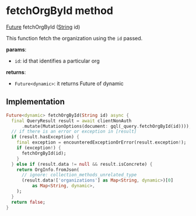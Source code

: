 


# fetchOrgById method








[Future](https://api.flutter.dev/flutter/dart-async/Future-class.html) fetchOrgById
([String](https://api.flutter.dev/flutter/dart-core/String-class.html) id)





<p>This function fetch the organization using the <code>id</code> passed.</p>
<p><strong>params</strong>:</p>
<ul>
<li><code>id</code>: id that identifies a particular org</li>
</ul>
<p><strong>returns</strong>:</p>
<ul>
<li><code>Future&lt;dynamic&gt;</code>: it returns Future of dynamic</li>
</ul>



## Implementation

```dart
Future<dynamic> fetchOrgById(String id) async {
  final QueryResult result = await clientNonAuth
      .mutate(MutationOptions(document: gql(_query.fetchOrgById(id))));
  // if there is an error or exception in [result]
  if (result.hasException) {
    final exception = encounteredExceptionOrError(result.exception!);
    if (exception!) {
      fetchOrgById(id);
    }
  } else if (result.data != null && result.isConcrete) {
    return OrgInfo.fromJson(
      // ignore: collection_methods_unrelated_type
      (result.data!['organizations'] as Map<String, dynamic>)[0]
          as Map<String, dynamic>,
    );
  }
  return false;
}
```







